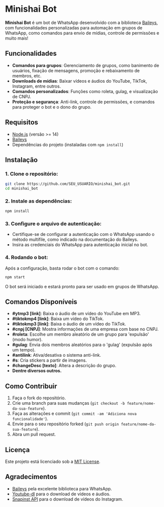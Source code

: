 # Minishai Bot

**Minishai Bot** é um bot de WhatsApp desenvolvido com a biblioteca [Baileys](https://github.com/adiwajshing/Baileys), com funcionalidades personalizadas para automação em grupos de WhatsApp, como comandos para envio de mídias, controle de permissões e muito mais!

## Funcionalidades

- **Comandos para grupos**: Gerenciamento de grupos, como banimento de usuários, fixação de mensagens, promoção e rebaixamento de membros, etc.
- **Downloads de mídias**: Baixar vídeos e áudios do YouTube, TikTok, Instagram, entre outros.
- **Comandos personalizados**: Funções como roleta, gulag, e visualização de CNPJ.
- **Proteção e segurança**: Anti-link, controle de permissões, e comandos para proteger o bot e o dono do grupo.

## Requisitos

- [Node.js](https://nodejs.org) (versão >= 14)
- [Baileys](https://github.com/WhiskeySockets/Baileys)
- Dependências do projeto (instaladas com `npm install`)

## Instalação

### 1. Clone o repositório:

```bash
git clone https://github.com/SEU_USUARIO/minishai_bot.git
cd minishai_bot
```

### 2. Instale as dependências:

```bash
npm install
```

### 3. Configure o arquivo de autenticação:

- Certifique-se de configurar a autenticação com o WhatsApp usando o método multifile, como indicado na documentação do Baileys.
- Insira as credenciais do WhatsApp para autenticação inicial no bot.

### 4. Rodando o bot:

Após a configuração, basta rodar o bot com o comando:

```bash
npm start
```

O bot será iniciado e estará pronto para ser usado em grupos de WhatsApp.

## Comandos Disponíveis

- **#ytmp3 [link]**: Baixa o áudio de um vídeo do YouTube em MP3.
- **#tiktokmp4 [link]**: Baixa um vídeo do TikTok.
- **#tiktokmp3 [link]**: Baixa o áudio de um vídeo do TikTok.
- **#cnpj [CNPJ]**: Mostra informações de uma empresa com base no CNPJ.
- **#roleta**: Escolhe um membro aleatório de um grupo para 'expulsão' (modo humor).
- **#gulag**: Envia dois membros aleatórios para o 'gulag' (expulsão após um tempo).
- **#antilink**: Ativa/desativa o sistema anti-link.
- **#s**: Cria stickers a partir de imagens.
- **#changeDesc [texto]**: Altera a descrição do grupo.
- **Dentre diversos outros.**

## Como Contribuir

1. Faça o fork do repositório.
2. Crie uma branch para suas mudanças (`git checkout -b feature/nome-da-sua-feature`).
3. Faça as alterações e commit (`git commit -am 'Adiciona nova funcionalidade'`).
4. Envie para o seu repositório forked (`git push origin feature/nome-da-sua-feature`).
5. Abra um pull request.

## Licença

Este projeto está licenciado sob a [MIT License](LICENSE).

## Agradecimentos

- [Baileys](https://github.com/WhiskeySockets/Baileys) pela excelente biblioteca para WhatsApp.
- [Youtube-dl](https://github.com/ytdl-org/youtube-dl) para o download de vídeos e áudios.
- [Snapinst API](https://www.snapinst.com) para o download de vídeos do Instagram.
```

